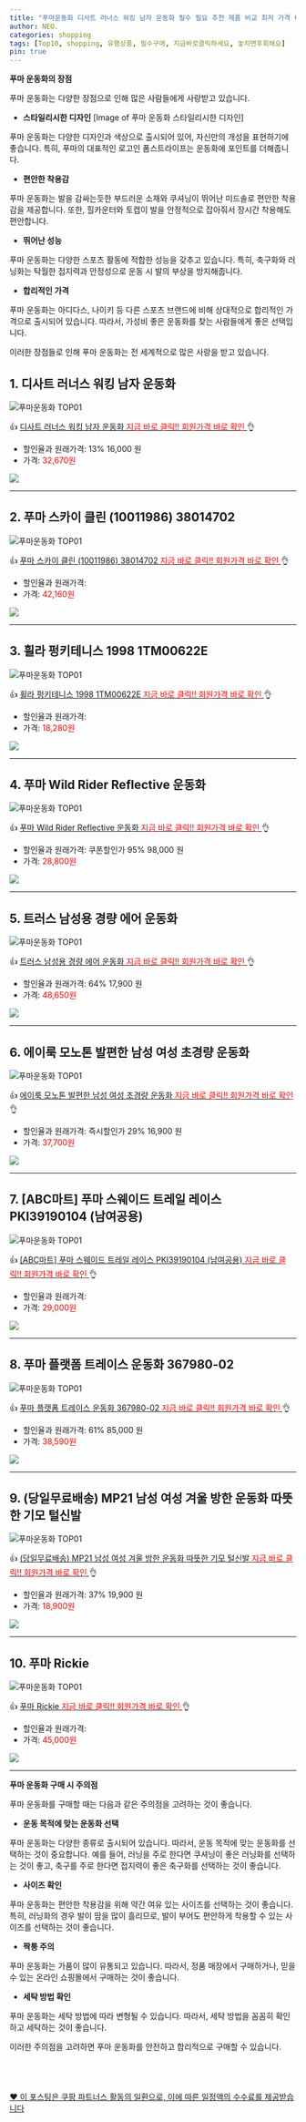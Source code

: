 ```yaml
---
title: "푸마운동화 디사트 러너스 워킹 남자 운동화 필수 필요 추천 제품 비교 최저 가격 비교 장점 구매 후기 구매평"
author: NEO.
categories: shopping
tags: [Top10, shopping, 유행상품, 필수구매, 지금바로클릭하세요, 놓치면후회해요]
pin: true
---
```

**푸마 운동화의 장점**

푸마 운동화는 다양한 장점으로 인해 많은 사람들에게 사랑받고 있습니다.

* **스타일리시한 디자인**
[Image of 푸마 운동화 스타일리시한 디자인]

푸마 운동화는 다양한 디자인과 색상으로 출시되어 있어, 자신만의 개성을 표현하기에 좋습니다. 특히, 푸마의 대표적인 로고인 폼스트라이프는 운동화에 포인트를 더해줍니다.

* **편안한 착용감**

푸마 운동화는 발을 감싸는듯한 부드러운 소재와 쿠셔닝이 뛰어난 미드솔로 편안한 착용감을 제공합니다. 또한, 힐카운터와 토캡이 발을 안정적으로 잡아줘서 장시간 착용해도 편안합니다.

* **뛰어난 성능**

푸마 운동화는 다양한 스포츠 활동에 적합한 성능을 갖추고 있습니다. 특히, 축구화와 러닝화는 탁월한 접지력과 안정성으로 운동 시 발의 부상을 방지해줍니다.

* **합리적인 가격**

푸마 운동화는 아디다스, 나이키 등 다른 스포츠 브랜드에 비해 상대적으로 합리적인 가격으로 출시되어 있습니다. 따라서, 가성비 좋은 운동화를 찾는 사람들에게 좋은 선택입니다.

이러한 장점들로 인해 푸마 운동화는 전 세계적으로 많은 사랑을 받고 있습니다.

   

## 1. 디사트 러너스 워킹 남자 운동화

![푸마운동화 TOP01](https://thumbnail9.coupangcdn.com/thumbnails/remote/490x490ex/image/vendor_inventory/9b3a/82ca635d6dee95e3a7bfc41a2a01dec3dddaf6944b8956b9748053751fe8.jpg)


👍 [디사트 러너스 워킹 남자 운동화 <font color=red> 지금 바로 클릭!! 회원가격 바로 확인 </font> ](https://link.coupang.com/re/AFFSDP?lptag=AF3617701&subid=GithubCoopas&pageKey=6702012507&traceid=V0-153&itemId=15527344952&vendorItemId=85814456748) 👌 


- 할인율과 원래가격: 13%  16,000   원
- 가격: <span style='color:red'>32,670원</span>

[![](/discount_price.png)](https://link.coupang.com/re/AFFSDP?lptag=AF3617701&subid=GithubCoopas&pageKey=6702012507&traceid=V0-153&itemId=15527344952&vendorItemId=85814456748)

---


   

## 2. 푸마 스카이 클린 (10011986) 38014702

![푸마운동화 TOP01](https://thumbnail6.coupangcdn.com/thumbnails/remote/490x490ex/image/vendor_inventory/c336/2e1183cc55769d03a73a0d7c6d5326b3b11c6dbc0f4d90d11368ee19ed5f.jpg)


👍 [푸마 스카이 클린 (10011986) 38014702 <font color=red> 지금 바로 클릭!! 회원가격 바로 확인 </font> ](https://link.coupang.com/re/AFFSDP?lptag=AF3617701&subid=GithubCoopas&pageKey=7457506480&traceid=V0-153&itemId=19430181481&vendorItemId=86544576321) 👌 


- 할인율과 원래가격: 
- 가격: <span style='color:red'>42,160원</span>

[![](/discount_price.png)](https://link.coupang.com/re/AFFSDP?lptag=AF3617701&subid=GithubCoopas&pageKey=7457506480&traceid=V0-153&itemId=19430181481&vendorItemId=86544576321)

---


   

## 3. 휠라 펑키테니스 1998 1TM00622E

![푸마운동화 TOP01](https://thumbnail6.coupangcdn.com/thumbnails/remote/490x490ex/image/rs_quotation_api/pro4nxti/81bc62bb532b4e2da8c77590dcc1d23f.jpg)


👍 [휠라 펑키테니스 1998 1TM00622E <font color=red> 지금 바로 클릭!! 회원가격 바로 확인 </font> ](https://link.coupang.com/re/AFFSDP?lptag=AF3617701&subid=GithubCoopas&pageKey=6331037089&traceid=V0-153&itemId=13065433162&vendorItemId=80327982052) 👌 


- 할인율과 원래가격: 
- 가격: <span style='color:red'>18,280원</span>

[![](/discount_price.png)](https://link.coupang.com/re/AFFSDP?lptag=AF3617701&subid=GithubCoopas&pageKey=6331037089&traceid=V0-153&itemId=13065433162&vendorItemId=80327982052)

---


   

## 4. 푸마 Wild Rider Reflective 운동화

![푸마운동화 TOP01](https://thumbnail7.coupangcdn.com/thumbnails/remote/490x490ex/image/retail/images/4256231237645330-30eb65d5-c020-4a44-9c91-703eebf5c956.jpg)


👍 [푸마 Wild Rider Reflective 운동화 <font color=red> 지금 바로 클릭!! 회원가격 바로 확인 </font> ](https://link.coupang.com/re/AFFSDP?lptag=AF3617701&subid=GithubCoopas&pageKey=6516839043&traceid=V0-153&itemId=14419821978&vendorItemId=81663688863) 👌 


- 할인율과 원래가격: 쿠폰할인가 95%  98,000   원
- 가격: <span style='color:red'>28,800원</span>

[![](/discount_price.png)](https://link.coupang.com/re/AFFSDP?lptag=AF3617701&subid=GithubCoopas&pageKey=6516839043&traceid=V0-153&itemId=14419821978&vendorItemId=81663688863)

---


   

## 5. 트러스 남성용 경량 에어 운동화

![푸마운동화 TOP01](https://thumbnail10.coupangcdn.com/thumbnails/remote/490x490ex/image/vendor_inventory/8959/d349e775aa1beeaf1c43571b17ae0cf12e60c14e7dcb4bf9c94750a0f1ca.jpg)


👍 [트러스 남성용 경량 에어 운동화 <font color=red> 지금 바로 클릭!! 회원가격 바로 확인 </font> ](https://link.coupang.com/re/AFFSDP?lptag=AF3617701&subid=GithubCoopas&pageKey=7164640273&traceid=V0-153&itemId=18037519426&vendorItemId=85847719252) 👌 


- 할인율과 원래가격: 64%  17,900   원
- 가격: <span style='color:red'>48,650원</span>

[![](/discount_price.png)](https://link.coupang.com/re/AFFSDP?lptag=AF3617701&subid=GithubCoopas&pageKey=7164640273&traceid=V0-153&itemId=18037519426&vendorItemId=85847719252)

---


   

## 6. 에이룩 모노톤 발편한 남성 여성 초경량 운동화

![푸마운동화 TOP01](https://thumbnail10.coupangcdn.com/thumbnails/remote/490x490ex/image/retail/images/7182764396136080-365d8eda-bb83-447d-b4b4-af7a0aa06b70.jpg)


👍 [에이룩 모노톤 발편한 남성 여성 초경량 운동화 <font color=red> 지금 바로 클릭!! 회원가격 바로 확인 </font> ](https://link.coupang.com/re/AFFSDP?lptag=AF3617701&subid=GithubCoopas&pageKey=6654450152&traceid=V0-153&itemId=15257547392&vendorItemId=82478188256) 👌 


- 할인율과 원래가격: 즉시할인가 29%  16,900   원
- 가격: <span style='color:red'>37,700원</span>

[![](/discount_price.png)](https://link.coupang.com/re/AFFSDP?lptag=AF3617701&subid=GithubCoopas&pageKey=6654450152&traceid=V0-153&itemId=15257547392&vendorItemId=82478188256)

---


   

## 7. [ABC마트] 푸마 스웨이드 트레일 레이스 PKI39190104 (남여공용)

![푸마운동화 TOP01](https://thumbnail6.coupangcdn.com/thumbnails/remote/490x490ex/image/vendor_inventory/3bf9/e0db5c994bbb894650e9737fdcd8e3d50ccb3927e99954f87e1ee156d97b.jpg)


👍 [[ABC마트] 푸마 스웨이드 트레일 레이스 PKI39190104 (남여공용) <font color=red> 지금 바로 클릭!! 회원가격 바로 확인 </font> ](https://link.coupang.com/re/AFFSDP?lptag=AF3617701&subid=GithubCoopas&pageKey=6916805835&traceid=V0-153&itemId=16688617950&vendorItemId=83871457304) 👌 


- 할인율과 원래가격: 
- 가격: <span style='color:red'>29,000원</span>

[![](/discount_price.png)](https://link.coupang.com/re/AFFSDP?lptag=AF3617701&subid=GithubCoopas&pageKey=6916805835&traceid=V0-153&itemId=16688617950&vendorItemId=83871457304)

---


   

## 8. 푸마 플랫폼 트레이스 운동화 367980-02

![푸마운동화 TOP01](https://thumbnail10.coupangcdn.com/thumbnails/remote/490x490ex/image/retail/images/6660440749775283-71b5a4cb-3eb2-4f29-a1ac-e10108da456c.jpg)


👍 [푸마 플랫폼 트레이스 운동화 367980-02 <font color=red> 지금 바로 클릭!! 회원가격 바로 확인 </font> ](https://link.coupang.com/re/AFFSDP?lptag=AF3617701&subid=GithubCoopas&pageKey=6438889316&traceid=V0-153&itemId=13929781019&vendorItemId=81179155850) 👌 


- 할인율과 원래가격: 61%  85,000   원
- 가격: <span style='color:red'>38,590원</span>

[![](/discount_price.png)](https://link.coupang.com/re/AFFSDP?lptag=AF3617701&subid=GithubCoopas&pageKey=6438889316&traceid=V0-153&itemId=13929781019&vendorItemId=81179155850)

---


   

## 9. (당일무료배송) MP21 남성 여성 겨울 방한 운동화 따뜻한 기모 털신발

![푸마운동화 TOP01](https://thumbnail6.coupangcdn.com/thumbnails/remote/490x490ex/image/vendor_inventory/4587/6757eea8fb48417808b681c2f1d824e0167851efa9914095dcae5ad66dd0.jpg)


👍 [(당일무료배송) MP21 남성 여성 겨울 방한 운동화 따뜻한 기모 털신발 <font color=red> 지금 바로 클릭!! 회원가격 바로 확인 </font> ](https://link.coupang.com/re/AFFSDP?lptag=AF3617701&subid=GithubCoopas&pageKey=6159217825&traceid=V0-153&itemId=11941630549&vendorItemId=79214320641) 👌 


- 할인율과 원래가격: 37%  19,900   원
- 가격: <span style='color:red'>18,900원</span>

[![](/discount_price.png)](https://link.coupang.com/re/AFFSDP?lptag=AF3617701&subid=GithubCoopas&pageKey=6159217825&traceid=V0-153&itemId=11941630549&vendorItemId=79214320641)

---


   

## 10. 푸마 Rickie

![푸마운동화 TOP01](https://thumbnail7.coupangcdn.com/thumbnails/remote/490x490ex/image/retail/images/2023/01/31/12/7/0f09b4ec-1412-4678-9bd0-f67964405f14.jpg)


👍 [푸마 Rickie <font color=red> 지금 바로 클릭!! 회원가격 바로 확인 </font> ](https://link.coupang.com/re/AFFSDP?lptag=AF3617701&subid=GithubCoopas&pageKey=7101792587&traceid=V0-153&itemId=17729218101&vendorItemId=84893962704) 👌 


- 할인율과 원래가격: 
- 가격: <span style='color:red'>45,000원</span>

[![](/discount_price.png)](https://link.coupang.com/re/AFFSDP?lptag=AF3617701&subid=GithubCoopas&pageKey=7101792587&traceid=V0-153&itemId=17729218101&vendorItemId=84893962704)

---
**푸마 운동화 구매 시 주의점**

푸마 운동화를 구매할 때는 다음과 같은 주의점을 고려하는 것이 좋습니다.

* **운동 목적에 맞는 운동화 선택**

푸마 운동화는 다양한 종류로 출시되어 있습니다. 따라서, 운동 목적에 맞는 운동화를 선택하는 것이 중요합니다. 예를 들어, 러닝을 주로 한다면 쿠셔닝이 좋은 러닝화를 선택하는 것이 좋고, 축구를 주로 한다면 접지력이 좋은 축구화를 선택하는 것이 좋습니다.

* **사이즈 확인**

푸마 운동화는 편안한 착용감을 위해 약간 여유 있는 사이즈를 선택하는 것이 좋습니다. 특히, 러닝화의 경우 발이 땀을 많이 흘리므로, 발이 부어도 편안하게 착용할 수 있는 사이즈를 선택하는 것이 좋습니다.

* **짝퉁 주의**

푸마 운동화는 가품이 많이 유통되고 있습니다. 따라서, 정품 매장에서 구매하거나, 믿을 수 있는 온라인 쇼핑몰에서 구매하는 것이 좋습니다.

* **세탁 방법 확인**

푸마 운동화는 세탁 방법에 따라 변형될 수 있습니다. 따라서, 세탁 방법을 꼼꼼히 확인하고 세탁하는 것이 좋습니다.

이러한 주의점을 고려하면 푸마 운동화를 안전하고 합리적으로 구매할 수 있습니다.<br><br><br><br><br> [ ❤  이 포스팅은 쿠팡 파트너스 활동의 일환으로, 이에 따른 일정액의 수수료를 제공받습니다](https://link.coupang.com/a/bcEFyh)